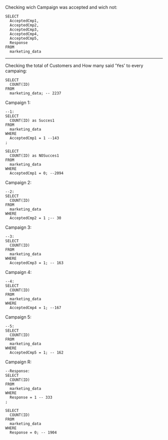 
Checking wich Campaign was accepted and wich not:

```
SELECT 
  AcceptedCmp1, 
  AcceptedCmp2, 
  AcceptedCmp3, 
  AcceptedCmp4, 
  AcceptedCmp5, 
  Response 
FROM 
  marketing_data
```

---

Checking the total of Customers and How many said 'Yes' to every campaing:

```
SELECT 
  COUNT(ID) 
FROM 
  marketing_data; -- 2237

```
Campaign 1:
```
--1:
SELECT 
  COUNT(ID) as Succes1 
FROM 
  marketing_data 
WHERE 
  AcceptedCmp1 = 1 --143
;

SELECT 
  COUNT(ID) as NOSucces1 
FROM 
  marketing_data 
WHERE 
  AcceptedCmp1 = 0; --2094

```
Campaign 2:
```
--2:
SELECT 
  COUNT(ID) 
FROM 
  marketing_data 
WHERE 
  AcceptedCmp2 = 1 ;-- 30

```
Campaign 3:
```
--3:
SELECT 
  COUNT(ID) 
FROM 
  marketing_data 
WHERE 
  AcceptedCmp3 = 1; -- 163

```
Campaign 4:
```
--4:
SELECT 
  COUNT(ID) 
FROM 
  marketing_data 
WHERE 
  AcceptedCmp4 = 1; --167

```
Campaign 5:
```
--5:
SELECT 
  COUNT(ID) 
FROM 
  marketing_data 
WHERE 
  AcceptedCmp5 = 1; -- 162

```
Campaign R:
```
--Response:
SELECT 
  COUNT(ID) 
FROM 
  marketing_data 
WHERE 
  Response = 1 -- 333
;

SELECT 
  COUNT(ID) 
FROM 
  marketing_data 
WHERE 
  Response = 0; -- 1904

```
